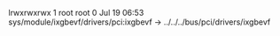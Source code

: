 lrwxrwxrwx 1 root root 0 Jul 19 06:53 sys/module/ixgbevf/drivers/pci:ixgbevf -> ../../../bus/pci/drivers/ixgbevf
